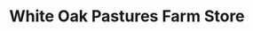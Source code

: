 ---
title: "White Oak Pastures Farm Store"
url: /bluffton/white-oak-pastures-farm-store/
shop: Lebensmittel
---